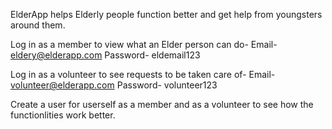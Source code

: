 ElderApp helps Elderly people function better and get help from youngsters around them.

Log in as a member to view what an Elder person can do- 
    Email- eldery@elderapp.com
    Password- eldemail123

Log in as a volunteer to see requests to be taken care of- 
    Email- volunteer@elderapp.com
    Password- volunteer123

Create a user for userself as a member and as a volunteer to see how the functionlities work better.

